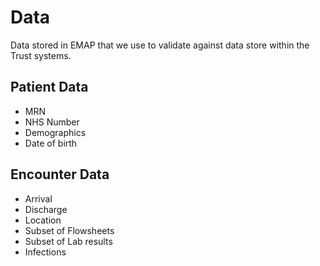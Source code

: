 # Data

Data stored in EMAP that we use to validate against data store within the Trust systems.

## Patient Data

- MRN
- NHS Number
- Demographics
- Date of birth

## Encounter Data

- Arrival
- Discharge
- Location
- Subset of Flowsheets
- Subset of Lab results
- Infections

